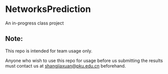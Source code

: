 # NetworksPrediction
An in-progress class project

## Note:

This repo is intended for team usage only.  
  
Anyone who wish to use this repo for usage before us submitting the results  
must contact us at shangjiaxuan@pku.edu.cn beforehand.
